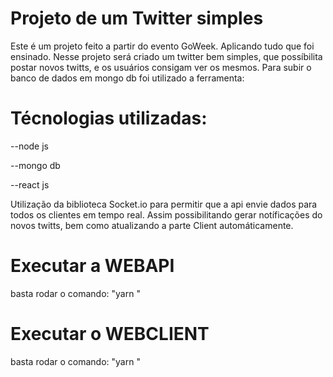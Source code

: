 # Projeto de um Twitter simples 
Este é um projeto feito a partir do evento GoWeek. Aplicando tudo que foi ensinado.
Nesse projeto será criado um twitter bem simples, que possíbilita postar novos twitts, e os usuários consigam ver os mesmos.
Para subir o banco de dados em mongo db foi utilizado a ferramenta: 

# Técnologias utilizadas:
--node js

--mongo db

--react js

Utilização da biblioteca Socket.io para permitir que a api envie dados para todos os clientes em tempo real.
Assim possibilitando gerar notíficações do novos twitts, bem como atualizando a parte Client automáticamente.


# Executar a WEBAPI
basta rodar o comando: "yarn "

# Executar o WEBCLIENT
basta rodar o comando: "yarn "